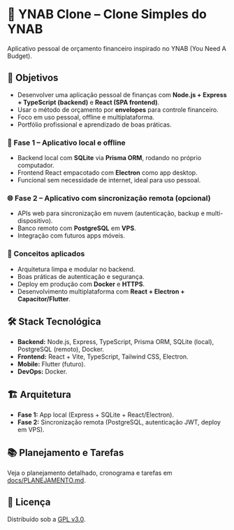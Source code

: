 # 💸 YNAB Clone – Clone Simples do YNAB

Aplicativo pessoal de orçamento financeiro inspirado no YNAB (You Need A Budget).

## 🎯 Objetivos

- Desenvolver uma aplicação pessoal de finanças com **Node.js + Express + TypeScript (backend)** e **React (SPA frontend)**.
- Usar o método de orçamento por **envelopes** para controle financeiro.
- Foco em uso pessoal, offline e multiplataforma.
- Portfólio profissional e aprendizado de boas práticas.

### 🥇 Fase 1 – Aplicativo local e offline
- Backend local com **SQLite** via **Prisma ORM**, rodando no próprio computador.
- Frontend React empacotado com **Electron** como app desktop.
- Funcional sem necessidade de internet, ideal para uso pessoal.

### 🌐 Fase 2 – Aplicativo com sincronização remota (opcional)
- APIs web para sincronização em nuvem (autenticação, backup e multi-dispositivo).
- Banco remoto com **PostgreSQL** em **VPS**.
- Integração com futuros apps móveis.

### 📌 Conceitos aplicados
- Arquitetura limpa e modular no backend.
- Boas práticas de autenticação e segurança.
- Deploy em produção com **Docker** e **HTTPS**.
- Desenvolvimento multiplataforma com **React + Electron + Capacitor/Flutter**.

## 🛠️ Stack Tecnológica

- **Backend:** Node.js, Express, TypeScript, Prisma ORM, SQLite (local), PostgreSQL (remoto), Docker.
- **Frontend:** React + Vite, TypeScript, Tailwind CSS, Electron.
- **Mobile:** Flutter (futuro).
- **DevOps:** Docker.

## 🏗️ Arquitetura

- **Fase 1:** App local (Express + SQLite + React/Electron).
- **Fase 2:** Sincronização remota (PostgreSQL, autenticação JWT, deploy em VPS).

## 📚 Planejamento e Tarefas

Veja o planejamento detalhado, cronograma e tarefas em [docs/PLANEJAMENTO.md](docs/PLANEJAMENTO.md).

## 📄 Licença

Distribuído sob a [GPL v3.0](./LICENSE).